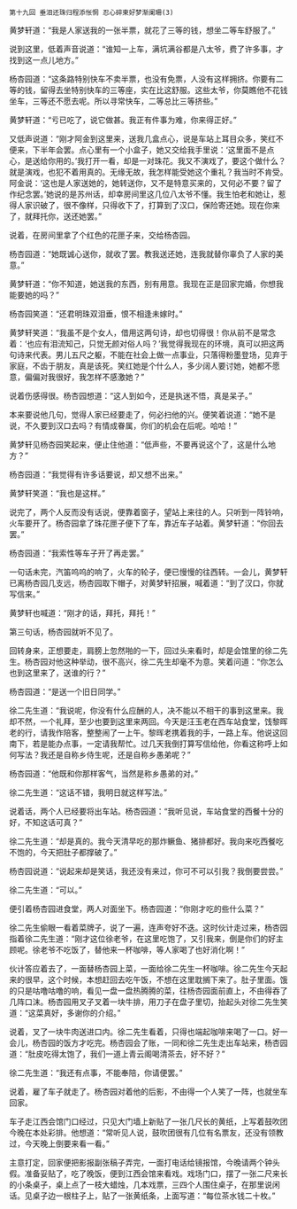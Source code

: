     第十九回 垂泪还珠归程添怅惘 忍心碎柬好梦渐阑珊(3) 

   黄梦轩道：“我是人家送我的一张半票，就花了三等的钱，想坐二等车舒服了。”

   说到这里，低着声音说道：“谁知一上车，满坑满谷都是八太爷，费了许多事，才找到这一点儿地方。”

   杨杏园道：“这条路特别快车不卖半票，也没有免票，人没有这样拥挤。你要有二等的钱，留得去坐特别快车的三等座，实在比这舒服。这些太爷，你莫瞧他不花钱坐车，三等还不愿去呢。所以寻常快车，二等总比三等挤些。”

   黄梦轩道：“亏已吃了，说它做甚。我正有件事为难，你来得正好。”

   又低声说道：“刚才阿金到这里来，送我几盒点心，说是车站上耳目众多，笑红不便来，下半年会罢。点心里有一个小盒子，她又交给我手里说：‘这里面不是点心，是送给你用的。’我打开一看，却是一对珠花。我又不演戏了，要这个做什么？就是演戏，也犯不着用真的。无缘无故，我怎样能受她这个重礼？我当时不肯受。阿金说：‘这也是人家送她的，她转送你，又不是特意买来的，又何必不要？留了作纪念罢。’她说的是苏州话，却幸房间里这几位八太爷不懂。我生怕老和她让，惹得人家识破了，很不像样，只得收下了，打算到了汉口，保险寄还她。现在你来了，就拜托你，送还她罢。”

   说着，在房间里拿了个红色的花匣子来，交给杨杏园。

   杨杏园道：“她既诚心送你，就收了罢。教我送还她，连我就替你辜负了人家的美意。”

   黄梦轩道：“你不知道，她送我的东西，别有用意。我现在正是回家完婚，你想我能要她的吗？”

   杨杏园笑道：“还君明珠双泪垂，恨不相逢未嫁时。”

   黄梦轩笑道：“我虽不是个女人，借用这两句诗，却也切得很！你从前不是常念着：‘也应有泪流知己，只觉无颜对俗人吗？’我觉得我现在的环境，真可以把这两句诗来代表。男儿五尺之躯，不能在社会上做一点事业，只落得粉墨登场，见弃于家庭，不齿于朋友，真是该死。笑红她是个什么人，多少阔人要讨她，她都不愿意，偏偏对我很好，我怎样不感激她？”

   说着伤感得很。杨杏园想道：“这人到如今，还是执迷不悟，真是呆子。”

   本来要说他几句，觉得人家已经要走了，何必扫他的兴。便笑着说道：“她不是说，不久要到汉口去吗？有情成眷属，你们的机会在后呢。哈哈！”

   黄梦轩见杨杏园笑起来，便止住他道：“低声些，不要再说这个了，这是什么地方？”

   杨杏园道：“我觉得有许多话要说，却又想不出来。”

   黄梦轩笑道：“我也是这样。”

   说完了，两个人反而没有话说，便靠着窗子，望站上来往的人。只听到一阵铃响，火车要开了。杨杏园拿了珠花匣子便下了车，靠近车子站着。黄梦轩道：“你回去罢。”

   杨杏园道：“我索性等车子开了再走罢。”

   一句话未完，汽笛呜呜的响了，火车的轮子，便已慢慢的往西转。一会儿，黄梦轩已离杨杏园几支远，杨杏园取下帽子，对黄梦轩招展，喊着道：“到了汉口，你就写信来。”

   黄梦轩也喊道：“刚才的话，拜托，拜托！”

   第三句话，杨杏园就听不见了。

   回转身来，正想要走，肩膀上忽然啪的一下，回过头来看时，却是会馆里的徐二先生。杨杏园对他这种举动，很不高兴，徐二先生却毫不为意。笑着问道：“你怎么也到这里来了，送谁的行？”

   杨杏园道：“是送一个旧日同学。”

   徐二先生道：“我说呢，你没有什么应酬的人，决不能以不相干的事到这里来。我却不然，一个礼拜，至少也要到这里来两回。今天是汪玉老在西车站食堂，饯黎晖老的行，请我作陪客，整整闹了一上午。黎晖老携着我的手，一路上车。他说这回南下，若是能办点事，一定请我帮忙。过几天我倒打算写信给他，你看这称呼上如何写法？我还是自称乡侍生呢，还是自称乡愚弟呢？”

   杨杏园道：“他既和你那样客气，当然是称乡愚弟的对。”

   徐二先生道：“这话不错，我明日就这样写法。”

   说着话，两个人已经要将出车站。杨杏园道：“我听见说，车站食堂的西餐十分的好，不知这话可真？”

   徐二先生道：“却是真的。我今天清早吃的那炸鳜鱼、猪排都好。我向来吃西餐吃不饱的，今天把肚子都撑破了。”

   杨杏园说道：“说起来却是笑话，我还没有来过，你可不可以引我？我倒要尝尝。”

   徐二先生道：“可以。”

   便引着杨杏园进食堂，两人对面坐下。杨杏园道：“你刚才吃的些什么菜？”

   徐二先生偷眼一看着菜牌子，说了一遍，连声夸好不迭。这时伙计走过来，杨杏园指着徐二先生道：“刚才这位徐老爷，在这里吃饱了，又引我来，倒是你们的好主顾呢。徐老爷不吃饭了，替他来一杯咖啡，等人家喝了也好消化啊！”

   伙计答应着去了，一面替杨杏园上菜，一面给徐二先生一杯咖啡。徐二先生今天起来的很早，这个时候，本想赶回去吃午饭，不想在这里耽搁下来了。肚子里面。饿的只是咕噜咕噜的响，看见一盘一盘热腾腾的菜，往杨杏园面前直上，不由得吞了几阵口沫。杨杏园用叉子叉着一块牛排，用刀子在盘子里切，抬起头对徐二先生笑道：“这菜真好，多谢你的介绍。”

   说着，叉了一块牛肉送进口内。徐二先生看着，只得也端起咖啡来喝了一口。好一会儿，杨杏园的饭方才吃完。杨杏园会了账，一同和徐二先生走出车站来，杨杏园道：“肚皮吃得太饱了，我们一道上青云阁喝清茶去，好不好？”

   徐二先生道：“我还有点事，不能奉陪，你请便罢。”

   说着，雇了车子就走了。杨杏园对着他的后影，不由得一个人笑了一阵，也就坐车回家。

   车子走江西会馆门口经过，只见大门墙上新贴了一张几尺长的黄纸，上写着鼓吹团今晚在本处彩排。他想道：“常听见人说，鼓吹团很有几位有名票友，还没有领教过，今天晚上倒要来看一看。”

   主意打定，回家便把影报副张稿子弄完，一面打电话给镜报馆，今晚请两个钟头假。准备妥贴了，吃了晚饭，便到江西会馆来看戏。戏场门口，摆了一张二尺来长的小条桌子，桌上点了一枝大蜡烛，几本戏票，三四个人围住桌子，在那里说闲话。见桌子边一根柱子上，贴了一张黄纸条，上面写道：“每位茶水钱二十枚。”

